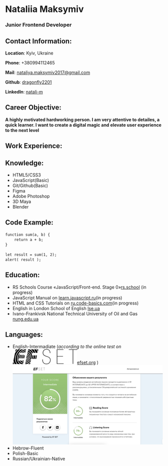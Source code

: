 # Nataliia Maksymiv

### Junior Frontend Developer

## Contact Information:

**Location**: Kyiv, Ukraine

**Phone**: +380994112465

**Mail**: <nataliya.maksymiv2017@gmail.com>

**Github**: [dragonfly2201](https://github.com/dragonfly2201)

**LinkedIn**: [natali-m](https://www.linkedin.com/in/natali-m-10a129222/)

## Career Objective:

**A highly motivated hardworking person. I am very attentive to detailes, a quick learner. I want to create a digital magic and elevate user experience to the next level**

## Work Experience:

## Knowledge:

- HTML5/CSS3
- JavaScript(Basic)
- Git/Github(Basic)
- Figma
- Adobe Photoshop
- 3D Maya
- Blender

## Code Example:

    function sum(a, b) {
        return a + b;
    }

    let result = sum(1, 2);
    alert( result );    


## Education:

- RS Schools Course «JavaScript/Front-end. Stage 0»[rs.school](https://rs.school/) (in progress)
- JavaScript Manual on [learn.javascript.ru](https://learn.javascript.ru/)(in progress)
- HTML and CSS Tutorials on [ru.code-basics.com](https://ru.code-basics.com/)(in progress)
- English in London School of English [lse.ua](https://lse.ua/)
- Ivano-Frankivsk National Technical University of Oil and Gas
[nung.edu.ua](https://nung.edu.ua/)

## Languages:

- English-Intermadiate (*according to the online test on* ![EFset Logo](images/efset-logo_black.svg)[efset.org](https://www.efset.org/) )
![Efset Score](assets/images/score.jpeg)
- Hebrow-Fluent
- Polish-Basic
- Russian/Ukrainian-Native
